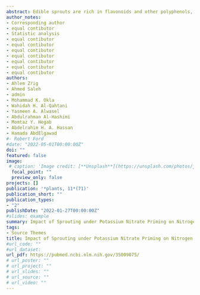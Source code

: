 ```yaml
---
abstract: Edible sprouts are rich in flavonoids and other polyphenols, as well as proteins, minerals, and vitamins. Increasing sprout consumption necessitates improving their quality, palatability, and bioactivity. The purpose of this study was to test how KNO3 priming affects the sprouting process species on three Medicago species (Medicago indicus, Medicago interexta, and Medicago polymorpha) and their nutritional values. Targeted species of Medicago were primed with KNO3, and the levels of different primary and secondary metabolites were determined. KNO3 induced biomass accumulation in the sprouts of the three species, accompanied by an increased content of total mineral nutrients, pigments, vitamins, and essential amino acids. Besides, our results showed that KNO3 enhanced the activity of nitrate reductase (NR), glutamate dehydrogenase (GDH), and glutamine synthetase (GS) enzymes, which are involved in the nitrogen metabolism and GOGAT cycle, which, in turn, increase the nitrogen and protein production. KNO3 treatment improved the bioactive compound activities of Medicago sprouts by increasing total phenolic and flavonoid contents and enhancing the antioxidant and antidiabetic activities. Furthermore, species-specific responses toward KNO3 priming were noticeable, where Medicago interexta showed the highest antioxidant and antidiabetic activities, followed by Medicago polymorpha. Overall, this study sheds the light on the physiological and biochemical bases of growth, metabolism, and tissue quality improvement impact of KNO3 on Medicago sprouts. 
author_notes:
- Corresponding author
- equal contibutor
- Statistic analysis
- equal contibutor
- equal contibutor
- equal contibutor
- equal contibutor
- equal contibutor
- equal contibutor
- equal contibutor
authors:
- Ahlem Zrig
- Ahmed Saleh
- admin
- Mohammad K. Okla
- Wahidah H. Al-Qahtani
- Yasmeen A. Alwasel
- Abdulrahman Al-Hashimi
- Momtaz Y. Hegab
- Abdelrahim H. A. Hassan
- Hamada AbdElgawad
#- Robert Ford
#date: "2022-05-01T00:00:00Z"
doi: ""
featured: false
image:
 # caption: 'Image credit: [**Unsplash**](https://unsplash.com/photos/jdD8gXaTZsc)'
  focal_point: ""
  preview_only: false
projects: []
publication: '*plants, 11*(71)'
publication_short: ""
publication_types:
- "2"
publishDate: "2022-01-27T00:00:00Z"
#slides: example
summary: Impact of Sprouting under Potassium Nitrate Priming on Nitrogen Assimilation and Bioactivity of Three Medicago Species
tags:
- Source Themes
title: Impact of Sprouting under Potassium Nitrate Priming on Nitrogen Assimilation and Bioactivity of Three Medicago Species
#url_code: ""
#url_dataset: 
url_pdf: https://pubmed.ncbi.nlm.nih.gov/35009075/
# url_poster: ""
# url_project: ""
# url_slides: ""
# url_source: ""
# url_video: ""
---
```


